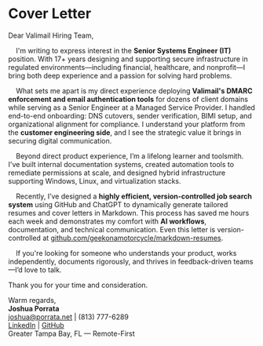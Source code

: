 # Cover Letter

Dear Valimail Hiring Team,  

&nbsp;&nbsp;&nbsp;&nbsp;I'm writing to express interest in the **Senior Systems Engineer (IT)** position. With 17+ years designing and supporting secure infrastructure in regulated environments—including financial, healthcare, and nonprofit—I bring both deep experience and a passion for solving hard problems.  

&nbsp;&nbsp;&nbsp;&nbsp;What sets me apart is my direct experience deploying **Valimail's DMARC enforcement and email authentication tools** for dozens of client domains while serving as a Senior Engineer at a Managed Service Provider. I handled end-to-end onboarding: DNS cutovers, sender verification, BIMI setup, and organizational alignment for compliance. I understand your platform from the **customer engineering side**, and I see the strategic value it brings in securing digital communication.  

&nbsp;&nbsp;&nbsp;&nbsp;Beyond direct product experience, I’m a lifelong learner and toolsmith. I've built internal documentation systems, created automation tools to remediate permissions at scale, and designed hybrid infrastructure supporting Windows, Linux, and virtualization stacks.  

&nbsp;&nbsp;&nbsp;&nbsp;Recently, I’ve designed a **highly efficient, version-controlled job search system** using GitHub and ChatGPT to dynamically generate tailored resumes and cover letters in Markdown. This process has saved me hours each week and demonstrates my comfort with **AI workflows**, documentation, and technical communication. Even this letter is version-controlled at [github.com/geekonamotorcycle/markdown-resumes](https://github.com/geekonamotorcycle/markdown-resumes).  

&nbsp;&nbsp;&nbsp;&nbsp;If you're looking for someone who understands your product, works independently, documents rigorously, and thrives in feedback-driven teams—I’d love to talk.  

Thank you for your time and consideration.  

Warm regards,  
**Joshua Porrata**  
[joshua@porrata.net](mailto:joshua@porrata.net) | (813) 777-6289  
[LinkedIn](https://www.linkedin.com/in/joshua-p-8a2a3424/) | [GitHub](https://github.com/geekonamotorcycle/markdown-resumes)  
Greater Tampa Bay, FL — Remote-First  
